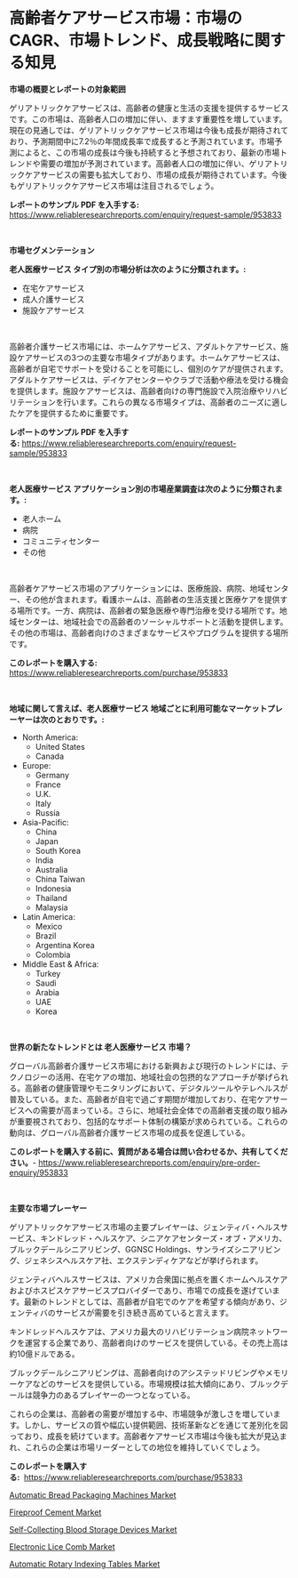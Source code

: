 <p><h1>高齢者ケアサービス市場：市場のCAGR、市場トレンド、成長戦略に関する知見</h1></p><p><strong>市場の概要とレポートの対象範囲</strong></p>
<p><p>ゲリアトリックケアサービスは、高齢者の健康と生活の支援を提供するサービスです。この市場は、高齢者人口の増加に伴い、ますます重要性を増しています。現在の見通しでは、ゲリアトリックケアサービス市場は今後も成長が期待されており、予測期間中に7.2％の年間成長率で成長すると予測されています。市場予測によると、この市場の成長は今後も持続すると予想されており、最新の市場トレンドや需要の増加が予測されています。高齢者人口の増加に伴い、ゲリアトリックケアサービスの需要も拡大しており、市場の成長が期待されています。今後もゲリアトリックケアサービス市場は注目されるでしょう。</p></p>
<p><strong>レポートのサンプル PDF を入手する:</strong> <a href="https://www.reliableresearchreports.com/enquiry/request-sample/953833">https://www.reliableresearchreports.com/enquiry/request-sample/953833</a></p>
<p>&nbsp;</p>
<p><strong>市場セグメンテーション</strong></p>
<p><strong>老人医療サービス タイプ別の市場分析は次のように分類されます。:</strong></p>
<p><ul><li>在宅ケアサービス</li><li>成人介護サービス</li><li>施設ケアサービス</li></ul></p>
<p>&nbsp;</p>
<p><p>高齢者介護サービス市場には、ホームケアサービス、アダルトケアサービス、施設ケアサービスの3つの主要な市場タイプがあります。ホームケアサービスは、高齢者が自宅でサポートを受けることを可能にし、個別のケアが提供されます。アダルトケアサービスは、デイケアセンターやクラブで活動や療法を受ける機会を提供します。施設ケアサービスは、高齢者向けの専門施設で入院治療やリハビリテーションを行います。これらの異なる市場タイプは、高齢者のニーズに適したケアを提供するために重要です。</p></p>
<p><strong>レポートのサンプル PDF を入手する:</strong>&nbsp;<a href="https://www.reliableresearchreports.com/enquiry/request-sample/953833">https://www.reliableresearchreports.com/enquiry/request-sample/953833</a></p>
<p>&nbsp;</p>
<p><strong> 老人医療サービス アプリケーション別の市場産業調査は次のように分類されます。:</strong></p>
<p><ul><li>老人ホーム</li><li>病院</li><li>コミュニティセンター</li><li>その他</li></ul></p>
<p>&nbsp;</p>
<p><p>高齢者ケアサービス市場のアプリケーションには、医療施設、病院、地域センター、その他が含まれます。看護ホームは、高齢者の生活支援と医療ケアを提供する場所です。一方、病院は、高齢者の緊急医療や専門治療を受ける場所です。地域センターは、地域社会での高齢者のソーシャルサポートと活動を提供します。その他の市場は、高齢者向けのさまざまなサービスやプログラムを提供する場所です。</p></p>
<p><strong>このレポートを購入する:</strong>&nbsp; <a href="https://www.reliableresearchreports.com/purchase/953833">https://www.reliableresearchreports.com/purchase/953833</a></p>
<p>&nbsp;</p>
<p><strong>地域に関して言えば、老人医療サービス 地域ごとに利用可能なマーケットプレーヤーは次のとおりです。:</strong></p>
<p><ul>
    <li>
        North America:
        <ul>
            <li>United States</li>
            <li>Canada</li>
        </ul>
    </li>
    <li>
        Europe:
        <ul>
            <li>Germany</li>
            <li>France</li>
            <li>U.K.</li>
            <li>Italy</li>
            <li>Russia</li>
        </ul>
    </li>
    <li>
        Asia-Pacific:
        <ul>
            <li>China</li>
            <li>Japan</li>
            <li>South Korea</li>
            <li>India</li>
            <li>Australia</li>
            <li>China Taiwan</li>
            <li>Indonesia</li>
            <li>Thailand</li>
            <li>Malaysia</li>
        </ul>
    </li>
    <li>
        Latin America:
        <ul>
            <li>Mexico</li>
            <li>Brazil</li>
            <li>Argentina Korea</li>
            <li>Colombia</li>
        </ul>
    </li>
    <li>
        Middle East & Africa:
        <ul>
            <li>Turkey</li>
            <li>Saudi</li>
            <li>Arabia</li>
            <li>UAE</li>
            <li>Korea</li>
        </ul>
    </li>
    </ul></p>
<p>&nbsp;</p>
<p><strong>世界の新たなトレンドとは 老人医療サービス 市場？</strong></p>
<p><p>グローバル高齢者介護サービス市場における新興および現行のトレンドには、テクノロジーの活用、在宅ケアの増加、地域社会の包摂的なアプローチが挙げられる。高齢者の健康管理やモニタリングにおいて、デジタルツールやテレヘルスが普及している。また、高齢者が自宅で過ごす期間が増加しており、在宅ケアサービスへの需要が高まっている。さらに、地域社会全体での高齢者支援の取り組みが重要視されており、包括的なサポート体制の構築が求められている。これらの動向は、グローバル高齢者介護サービス市場の成長を促進している。</p></p>
<p><strong>このレポートを購入する前に、質問がある場合は問い合わせるか、共有してください。</strong>- <a href="https://www.reliableresearchreports.com/enquiry/pre-order-enquiry/953833">https://www.reliableresearchreports.com/enquiry/pre-order-enquiry/953833</a></p>
<p>&nbsp;</p>
<p><strong>主要な市場プレーヤー</strong></p>
<p><p>ゲリアトリックケアサービス市場の主要プレイヤーは、ジェンティバ・ヘルスサービス、キンドレッド・ヘルスケア、シニアケアセンターズ・オブ・アメリカ、ブルックデールシニアリビング、GGNSC Holdings、サンライズシニアリビング、ジェネシスヘルスケア社、エクステンディケアなどが挙げられます。</p><p>ジェンティバヘルスサービスは、アメリカ合衆国に拠点を置くホームヘルスケアおよびホスピスケアサービスプロバイダーであり、市場での成長を遂げています。最新のトレンドとしては、高齢者が自宅でのケアを希望する傾向があり、ジェンティバのサービスが需要を引き続き高めていると言えます。</p><p>キンドレッドヘルスケアは、アメリカ最大のリハビリテーション病院ネットワークを運営する企業であり、高齢者向けのサービスを提供している。その売上高は約10億ドルである。</p><p>ブルックデールシニアリビングは、高齢者向けのアシステッドリビングやメモリーケアなどのサービスを提供している。市場規模は拡大傾向にあり、ブルックデールは競争力のあるプレイヤーの一つとなっている。</p><p>これらの企業は、高齢者の需要が増加する中、市場競争が激しさを増しています。しかし、サービスの質や幅広い提供範囲、技術革新などを通じて差別化を図っており、成長を続けています。高齢者ケアサービス市場は今後も拡大が見込まれ、これらの企業は市場リーダーとしての地位を維持していくでしょう。</p></p>
<p><strong>このレポートを購入する:</strong>&nbsp;&nbsp;<a href="https://www.reliableresearchreports.com/purchase/953833">https://www.reliableresearchreports.com/purchase/953833</a></p>
<p><p><a href="https://adventurous-uranium-ef9.notion.site/Automatic-Bread-Packaging-Machines-Market-Size-Reflecting-a-Forecast-Till-2031-Market-By-Type-By-A-269931bb7b8e4c2db28412fe8451356a">Automatic Bread Packaging Machines Market</a></p><p><a href="https://view.publitas.com/reportprime-1/fireproof-cement-market-offer-valuable-insights-into-market-size-market-share-market-trends-and-projections-spanning-from-2024-to-2031/">Fireproof Cement Market</a></p><p><a href="https://extreme-scabiosa-c81.notion.site/Self-Collecting-Blood-Storage-Devices-Market-Share-Market-New-Trends-Analysis-Report-By-Type-By-A-e1ed82554aa44af8bd6dc7930515cfa9">Self-Collecting Blood Storage Devices Market</a></p><p><a href="https://view.publitas.com/reportprime-1/electronic-lice-comb-market-size-evaluating-its-market-trends-growth-and-projections-2024-2031/">Electronic Lice Comb Market</a></p><p><a href="https://carnation-joke-41f.notion.site/Global-Automatic-Rotary-Indexing-Tables-Market-Size-and-Market-Trends-Insights-and-Projections-from-c1cd955794f3464d8b50095151f52dfa">Automatic Rotary Indexing Tables Market</a></p></p>